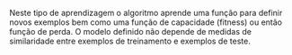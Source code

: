 ---
---

Neste tipo de aprendizagem o algoritmo aprende uma função para definir novos exemplos bem como uma função de capacidade (fitness) ou então função de perda. O modelo definido não depende de medidas de similaridade entre exemplos de treinamento e exemplos de teste.
